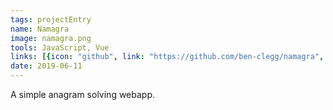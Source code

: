 ```yaml
---
tags: projectEntry
name: Namagra
image: namagra.png
tools: JavaScript, Vue
links: [{icon: "github", link: "https://github.com/ben-clegg/namagra", title: "GitHub"}]
date: 2019-06-11
---
```


A simple anagram solving webapp.